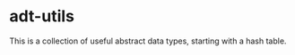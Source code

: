 adt-utils
=========

This is a collection of useful abstract data types, starting with a hash table.
